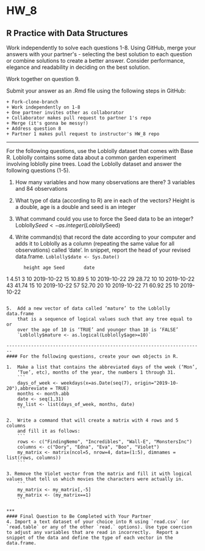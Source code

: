 # HW_8
## R Practice with Data Structures

Work independently to solve each questions 1-8. Using GitHub, merge your answers with your partner's - selecting the best solution to each question or combine solutions to create a better answer.  Consider performance, elegance and readability in deciding on the best solution.

Work together on question 9.

Submit your answer as an .Rmd file using the following steps in GitHub:  

    + Fork-clone-branch 
    + Work independently on 1-8  
    + One partner invites other as collaborator  
    + Collaborator makes pull request to partner 1's repo  
    + Merge (it's gonna be messy!)  
    + Address question 8 
    + Partner 1 makes pull request to instructor's HW_8 repo  

***
For the following questions, use the Loblolly dataset that comes with Base R. Loblolly contains some data about a common garden experiment involving loblolly pine trees. Load the Loblolly dataset and answer the following questions (1-5).

1.  How many variables and how many observations are there? 
    3 variables and 84 observations

2.  What type of data (according to R) are in each of the vectors?
    Height is a double, age is a double and seed is an integer

3.  What command could you use to force the Seed data to be an integer?
    Loblolly$Seed <- as.integer(Loblolly$Seed)

4.  Write command(s) that record the date according to your computer and
    adds it to Loblolly as a column (repeating the same value for all
    observations) called ‘date’. In snippet, report the head of your
    revised data.frame.
    `Loblolly$date <- Sys.Date()`
    ```
       height age Seed       date
1    4.51   3   10 2019-10-22
15  10.89   5   10 2019-10-22
29  28.72  10   10 2019-10-22
43  41.74  15   10 2019-10-22
57  52.70  20   10 2019-10-22
71  60.92  25   10 2019-10-22
```

5.  Add a new vector of data called ‘mature’ to the Loblolly data.frame
    that is a sequence of logical values such that any tree equal to or
    over the age of 10 is ‘TRUE’ and younger than 10 is ‘FALSE’
    `Loblolly$mature <- as.logical(Loblolly$age>=10)`

------------------------------------------------------------------------
#### For the following questions, create your own objects in R.

1.  Make a list that contains the abbreviated days of the week (‘Mon’,
    ‘Tue’, etc), months of the year, the numbers 1 through 31.
    ```
    days_of_week <- weekdays(x=as.Date(seq(7), origin="2019-10-20"),abbreviate = TRUE)
    months <- month.abb
    date <- seq(1,31)
    my_list <- list(days_of_week, months, date)
    ```

2.  Write a command that will create a matrix with 4 rows and 5 columns
    and fill it as follows:
    ```
    rows <- c("FindingNemo", "Incredibles", "Wall-E", "MonstersInc")
    columns <- c("Dory", "Edna", "Eva", "Boo", "Violet")
    my_matrix <- matrix(ncol=5, nrow=4, data=(1:5), dimnames = list(rows, columns))
    ```

3. Remove the Violet vector from the matrix and fill it with logical values that tell us which movies the characters were actually in.
    ```
    my_matrix <- my_matrix[,-5]
    my_matrix <- (my_matrix==1)
    ```
    
***
#### Final Question to Be Completed with Your Partner
4. Import a text dataset of your choice into R using `read.csv` (or `read.table` or any of the other `read.` options). Use type coercion to adjust any variables that are read in incorrectly.  Report a snippet of the data and define the type of each vector in the data.frame.
